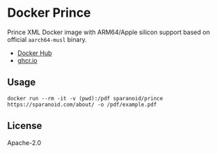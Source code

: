 # Docker Prince

Prince XML Docker image with ARM64/Apple silicon support based on official `aarch64-musl` binary.

- [Docker Hub](https://hub.docker.com/r/sparanoid/prince)
- [ghcr.io](https://github.com/users/sparanoid/packages/container/package/prince)

## Usage

```fish
docker run --rm -it -v (pwd):/pdf sparanoid/prince https://sparanoid.com/about/ -o /pdf/example.pdf
```

## License

Apache-2.0

